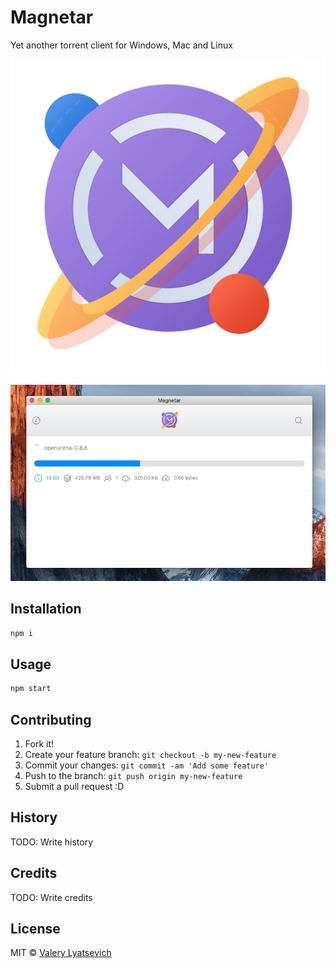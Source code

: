 # Magnetar
Yet another torrent client for Windows, Mac and Linux

<p align="center">
  <img src="src/assets/logo.svg">
</p>

<p align="center">
  <img src="src/assets/cover.png">
</p>

## Installation
```bash
npm i
```

## Usage
```bash
npm start
```

## Contributing

1. Fork it!
2. Create your feature branch: `git checkout -b my-new-feature`
3. Commit your changes: `git commit -am 'Add some feature'`
4. Push to the branch: `git push origin my-new-feature`
5. Submit a pull request :D

## History

TODO: Write history

## Credits

TODO: Write credits

## License

MIT © [Valery Lyatsevich](http://lyatsevich.com)

